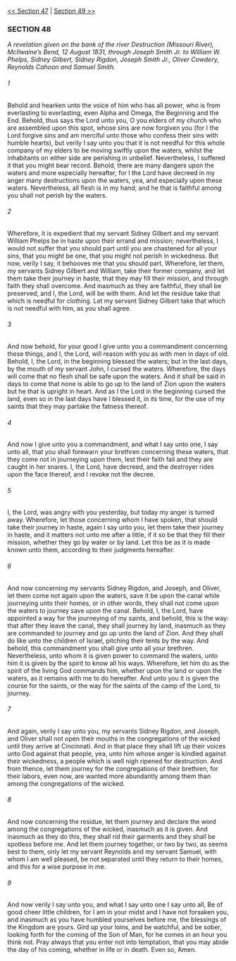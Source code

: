 [<< Section 47](Section%2047)  |  [Section 49 >>](Section%2049)

### SECTION 48

*A revelation given on the bank of the river Destruction (Missouri River), McIlwaine’s Bend, 12 August 1831, through Joseph Smith Jr. to William W. Phelps, Sidney Gilbert, Sidney Rigdon, Joseph Smith Jr., Oliver Cowdery, Reynolds Cahoon and Samuel Smith.*

###### 1
Behold and hearken unto the voice of him who has all power, who is from everlasting to everlasting, even Alpha and Omega, the Beginning and the End. Behold, thus says the Lord unto you, O you elders of my church who are assembled upon this spot, whose sins are now forgiven you (for I the Lord forgive sins and am merciful unto those who confess their sins with humble hearts), but verily I say unto you that it is not needful for this whole company of my elders to be moving swiftly upon the waters, whilst the inhabitants on either side are perishing in unbelief. Nevertheless, I suffered it that you might bear record. Behold, there are many dangers upon the waters and more especially hereafter, for I the Lord have decreed in my anger many destructions upon the waters, yea, and especially upon these waters. Nevertheless, all flesh is in my hand; and he that is faithful among you shall not perish by the waters.

###### 2
Wherefore, it is expedient that my servant Sidney Gilbert and my servant William Phelps be in haste upon their errand and mission; nevertheless, I would not suffer that you should part until you are chastened for all your sins, that you might be one, that you might not perish in wickedness. But now, verily I say, it behooves me that you should part. Wherefore, let them, my servants Sidney Gilbert and William, take their former company, and let them take their journey in haste, that they may fill their mission, and through faith they shall overcome. And inasmuch as they are faithful, they shall be preserved, and I, the Lord, will be with them. And let the residue take that which is needful for clothing. Let my servant Sidney Gilbert take that which is not needful with him, as you shall agree.

###### 3
And now behold, for your good I give unto you a commandment concerning these things, and I, the Lord, will reason with you as with men in days of old. Behold, I, the Lord, in the beginning blessed the waters; but in the last days, by the mouth of my servant John, I cursed the waters. Wherefore, the days will come that no flesh shall be safe upon the waters. And it shall be said in days to come that none is able to go up to the land of Zion upon the waters but he that is upright in heart. And as I the Lord in the beginning cursed the land, even so in the last days have I blessed it, in its time, for the use of my saints that they may partake the fatness thereof.

###### 4
And now I give unto you a commandment, and what I say unto one, I say unto all, that you shall forewarn your brethren concerning these waters, that they come not in journeying upon them, lest their faith fail and they are caught in her snares. I, the Lord, have decreed, and the destroyer rides upon the face thereof, and I revoke not the decree.

###### 5
I, the Lord, was angry with you yesterday, but today my anger is turned away. Wherefore, let those concerning whom I have spoken, that should take their journey in haste, again I say unto you, let them take their journey in haste, and it matters not unto me after a little, if it so be that they fill their mission, whether they go by water or by land. Let this be as it is made known unto them, according to their judgments hereafter.

###### 6
And now concerning my servants Sidney Rigdon, and Joseph, and Oliver, let them come not again upon the waters, save it be upon the canal while journeying unto their homes, or in other words, they shall not come upon the waters to journey save upon the canal. Behold, I, the Lord, have appointed a way for the journeying of my saints, and behold, this is the way: that after they leave the canal, they shall journey by land, inasmuch as they are commanded to journey and go up unto the land of Zion. And they shall do like unto the children of Israel, pitching their tents by the way. And behold, this commandment you shall give unto all your brethren. Nevertheless, unto whom it is given power to command the waters, unto him it is given by the spirit to know all his ways. Wherefore, let him do as the spirit of the living God commands him, whether upon the land or upon the waters, as it remains with me to do hereafter. And unto you it is given the course for the saints, or the way for the saints of the camp of the Lord, to journey.

###### 7
And again, verily I say unto you, my servants Sidney Rigdon, and Joseph, and Oliver shall not open their mouths in the congregations of the wicked until they arrive at Cincinnati. And in that place they shall lift up their voices unto God against that people, yea, unto him whose anger is kindled against their wickedness, a people which is well nigh ripened for destruction. And from thence, let them journey for the congregations of their brethren, for their labors, even now, are wanted more abundantly among them than among the congregations of the wicked.

###### 8
And now concerning the residue, let them journey and declare the word among the congregations of the wicked, inasmuch as it is given. And inasmuch as they do this, they shall rid their garments and they shall be spotless before me. And let them journey together, or two by two, as seems best to them, only let my servant Reynolds and my servant Samuel, with whom I am well pleased, be not separated until they return to their homes, and this for a wise purpose in me.

###### 9
And now verily I say unto you, and what I say unto one I say unto all, Be of good cheer little children, for I am in your midst and I have not forsaken you, and inasmuch as you have humbled yourselves before me, the blessings of the Kingdom are yours. Gird up your loins, and be watchful, and be sober, looking forth for the coming of the Son of Man, for he comes in an hour you think not. Pray always that you enter not into temptation, that you may abide the day of his coming, whether in life or in death. Even so, Amen.